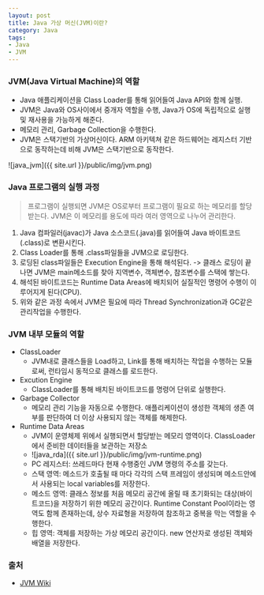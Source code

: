 ```yaml
---
layout: post
title: Java 가상 머신(JVM)이란?
category: Java
tags:
- Java
- JVM
---
```


### JVM(Java Virtual Machine)의 역할
  * Java 애플리케이션을 Class Loader를 통해 읽어들여 Java API와 함께 실행.
  * JVM은 Java와 OS사이에서 중개자 역할을 수행, Java가 OS에 독립적으로 실행 및 재사용을 가능하게 해준다.
  * 메모리 관리, Garbage Collection을 수행한다.
  * JVM은 스택기반의 가상머신이다. ARM 아키텍쳐 같은 하드웨어는 레지스터 기반으로 동작하는데 비해 JVM은 스택기반으로 동작한다.

![java_jvm]({{ site.url }}/public/img/jvm.png)

### Java 프로그램의 실행 과정
  > 프로그램이 실행되면 JVM은 OS로부터 프로그램이 필요로 하는 메모리를 할당받는다. JVM은 이 메모리를 용도에 따라 여러 영역으로 나누어 관리한다.

  1. Java 컴파일러(javac)가 Java 소스코드(.java)를 읽어들여 Java 바이트코드(.class)로 변환시킨다.
  2. Class Loader를 통해 .class파일들을 JVM으로 로딩한다.
  3. 로딩된 class파일들은 Execution Engine을 통해 해석된다. -> 클래스 로딩이 끝나면 JVM은 main메소드를 찾아 지역변수, 객체변수, 참조변수를 스택에 쌓는다.
  5. 해석된 바이트코드는 Runtime Data Areas에 배치되어 실질적인 명령어 수행이 이루어지게 된다(CPU).
  6. 위와 같은 과정 속에서 JVM은 필요에 따라 Thread Synchronization과 GC같은 관리작업을 수행한다.

### JVM 내부 모듈의 역할
  * ClassLoader
    * JVM내로 클래스들을 Load하고, Link를 통해 배치하는 작업을 수행하는 모듈로써, 런타임시 동적으로 클래스를 로드한다.
  * Excution Engine
    * ClassLoader를 통해 배치된 바이트코드를 명령어 단위로 실행한다.
  * Garbage Collector
    * 메모리 관리 기능을 자동으로 수행한다. 애플리케이션이 생성한 객체의 생존 여부를 판단하여 더 이상 사용되지 않는 객체를 해제한다.
  * Runtime Data Areas
    * JVM이 운영체제 위에서 실행되면서 할당받는 메모리 영역이다. ClassLoader에서 준비한 데이터들을 보관하는 저장소
    * ![java_rda]({{ site.url }}/public/img/jvm-runtime.png)
    * PC 레지스터: 쓰레드마다 현재 수행중인 JVM 명령의 주소를 갖는다.
    * 스택 영역: 메소드가 호출될 때 마다 각각의 스택 프레임이 생성되며 메소드안에서 사용되는 local variables를 저장한다.
    * 메소드 영역: 클래스 정보를 처음 메모리 공간에 올릴 때 초기화되는 대상(바이트코드)을 저장하기 위한 메모리 공간이다. Runtime Constant Pool이라는 영역도 함께 존재하는데, 상수 자료형을 저장하여 참조하고 중복을 막는 역할을 수행한다.
    * 힙 영역: 객체를 저장하는 가상 메모리 공간이다. new 연산자로 생성된 객체와 배열을 저장한다.

### 출처
  * [JVM Wiki](https://en.wikipedia.org/wiki/Java_virtual_machine)
